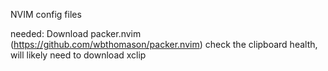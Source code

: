 NVIM config files

needed: Download packer.nvim (https://github.com/wbthomason/packer.nvim)
check the clipboard health, will likely need to download xclip
